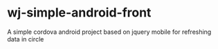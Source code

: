 # wj-simple-android-front

A simple cordova android project 
based on jquery mobile for refreshing data
in circle
